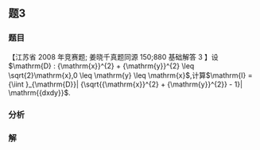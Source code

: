 ## 题3
### 题目
【江苏省 2008 年竞赛题; 姜晓千真题同源 150;880 基础解答 3 】设$\mathrm{D} : {\mathrm{x}}^{2} + {\mathrm{y}}^{2} \leq  \sqrt{2}\mathrm{x},0 \leq  \mathrm{y} \leq  \mathrm{x}$,计算$\mathrm{I} = {\iint }_{\mathrm{D}}| {\sqrt{{\mathrm{x}}^{2} + {\mathrm{y}}^{2}} - 1}| \mathrm{{dxdy}}$. 
### 分析

### 解